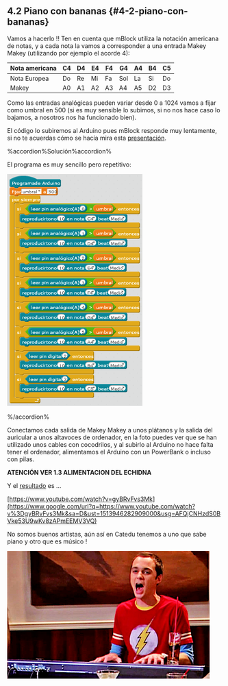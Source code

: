 ## 4.2 Piano con bananas {#4-2-piano-con-bananas}

Vamos a hacerlo !! Ten en cuenta que mBlock utiliza la notación americana de notas, y a cada nota la vamos a corresponder a una entrada Makey Makey (utilizando por ejemplo el acorde 4):

| Nota americana | C4 | D4 | E4 | F4 | G4 | A4 | B4 | C5 |
| --- | --- | --- | --- | --- | --- | --- | --- | --- |
| Nota Europea | Do | Re | Mi | Fa | Sol | La | Si | Do |
| Makey | A0 | A1 | A2 | A3 | A4 | A5 | D2 | D3 |

Como las entradas analógicas pueden variar desde 0 a 1024 vamos a fijar como umbral en 500 (si es muy sensible lo subimos, si no nos hace caso lo bajamos, a nosotros nos ha funcionado bien).

El código lo subiremos al Arduino pues mBlock responde muy lentamente, si no te acuerdas cómo se hacía mira esta [presentación](https://www.google.com/url?q=https://docs.google.com/presentation/d/e/2PACX-1vTkh8pwo-b7LACnD7_ZAfWzYCchZI9H1_uR-tZqgfBRtOPFOaVDH8ognsCNEXA8khLI7UX6ziUQXZsx/pub?start%3Dfalse%26loop%3Dfalse%26delayms%3D3000&sa=D&ust=1513946282906000&usg=AFQjCNFKwGl4hNX0DvbuGHV6KWk4Um_4wg).

%accordion%Solución%accordion%

El programa es muy sencillo pero repetitivo:

![](/images/image21.png)

%/accordion%

Conectamos cada salida de Makey Makey a unos plátanos y la salida del auricular a unos altavoces de ordenador, en la foto puedes ver que se han utilizado unos cables con cocodrilos, y al subirlo al Arduino no hace falta tener el ordenador, alimentamos el Arduino con un PowerBank o incluso con pilas.

**ATENCIÓN VER 1.3 ALIMENTACION DEL ECHIDNA**

Y el [resultado](https://www.google.com/url?q=https://www.youtube.com/watch?v%3DgyBRvFvs3Mk&sa=D&ust=1513946282908000&usg=AFQjCNHAm9mu3pM9P5Ng4GPBU_95yaO3mg) es …

[https://www.youtube.com/watch?v=gyBRvFvs3Mk](https://www.google.com/url?q=https://www.youtube.com/watch?v%3DgyBRvFvs3Mk&sa=D&ust=1513946282909000&usg=AFQjCNHzdS0BVke53U9wKv8zAPmEEMV3VQ)

No somos buenos artistas, aún así en Catedu tenemos a uno que sabe piano y otro que es músico !

![](/images/image35.png)